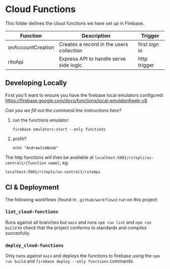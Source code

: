 # Cloud Functions

This folder defines the cloud functions we have set up in Firebase.

| Function          | Description                              | Trigger       |
| ----------------- | ---------------------------------------- | ------------- |
| onAccountCreation | Creates a record in the users collection | first sign in |
| ritoApi           | Express API to handle serve side logic   | http trigger  |

## Developing Locally

First you'll want to ensure you have the firebase local emulators configured:
https://firebase.google.com/docs/functions/local-emulator#web-v8

_Can you we fill out the command line instructions here?_

1. run the functions emulator:

   ```
   firebase emulators:start --only functions
   ```

2. profit?
   ```
   echo "AndrewIsANoob"
   ```

The http functions will then be available at `localhost:5001/ritoplz/us-central1/{function name}`, eg:

```
localhost:5001/ritoplz/us-central1/ritoApi
```

## CI & Deployment

The following workflows (found in `.github/workflows`) run on this project:

### `lint_cloud-functions`

Runs against all branches but `main` and runs `npm run lint` and `npm run build` to check that the project conforms to standards and compiles succesfully.

### `deploy_cloud-functions`

Only runs against `main` and deploys the functions to firebase using the `npm run build` and `firebase deploy --only functions` commands.
